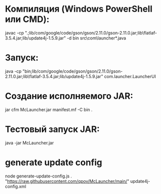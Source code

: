 # Компиляция (Windows PowerShell или CMD):
javac -cp ".;lib/com/google/code/gson/gson/2.11.0/gson-2.11.0.jar;lib\flatlaf-3.5.4.jar;lib/update4j-1.5.9.jar" -d bin src\com\launcher\*.java

# Запуск:
java -cp "bin;lib/com/google/code/gson/gson/2.11.0/gson-2.11.0.jar;lib\flatlaf-3.5.4.jar;lib/update4j-1.5.9.jar" com.launcher.LauncherUI

# Создание исполняемого JAR:
jar cfm McLauncher.jar manifest.mf -C bin .

# Тестовый запуск JAR:
java -jar McLauncher.jar

# generate update config
node generate-update-config.js . "https://raw.githubusercontent.com/qpov/McLauncher/main/" update4j-config.xml